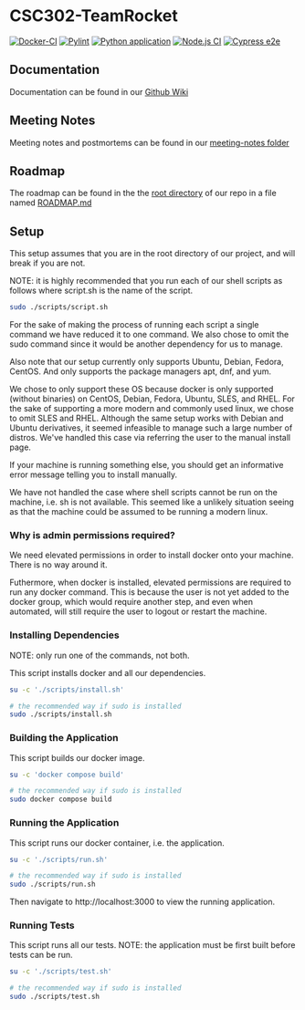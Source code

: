 # CSC302-TeamRocket

[![Docker-CI](https://github.com/menghaoyu2002/CSC302-TeamRocket/actions/workflows/docker-ci.yml/badge.svg)](https://github.com/menghaoyu2002/CSC302-TeamRocket/actions/workflows/docker-ci.yml)
[![Pylint](https://github.com/menghaoyu2002/CSC302-TeamRocket/actions/workflows/lint.yml/badge.svg)](https://github.com/menghaoyu2002/CSC302-TeamRocket/actions/workflows/lint.yml)
[![Python application](https://github.com/menghaoyu2002/CSC302-TeamRocket/actions/workflows/python-ci.yml/badge.svg)](https://github.com/menghaoyu2002/CSC302-TeamRocket/actions/workflows/python-ci.yml)
[![Node.js CI](https://github.com/menghaoyu2002/CSC302-TeamRocket/actions/workflows/nodejs.yml/badge.svg)](https://github.com/menghaoyu2002/CSC302-TeamRocket/actions/workflows/nodejs.yml)
[![Cypress e2e](https://github.com/menghaoyu2002/CSC302-TeamRocket/actions/workflows/e2e.yml/badge.svg)](https://github.com/menghaoyu2002/CSC302-TeamRocket/actions/workflows/e2e.yml)

## Documentation

Documentation can be found in our [Github Wiki](https://github.com/menghaoyu2002/CSC302-TeamRocket/wiki)

## Meeting Notes

Meeting notes and postmortems can be found in our [meeting-notes folder](https://github.com/menghaoyu2002/CSC302-TeamRocket/tree/main/meeting-notes)

## Roadmap

The roadmap can be found in the the [root directory](https://github.com/menghaoyu2002/CSC302-TeamRocket) of our repo in a file named [ROADMAP.md](https://github.com/menghaoyu2002/CSC302-TeamRocket/blob/main/ROADMAP.md)

## Setup

This setup assumes that you are in the root directory of our project, and will break if you are not.

NOTE: it is highly recommended that you run each of our shell scripts as follows where script.sh is the name of the script.

```bash
sudo ./scripts/script.sh
```

For the sake of making the process of running each script a single command we have reduced it to one command. We also chose to omit the sudo command since it would be another dependency for us to manage.

Also note that our setup currently only supports Ubuntu, Debian, Fedora, CentOS. And only supports the package managers apt, dnf, and yum.

We chose to only support these OS because docker is only supported (without binaries) on CentOS, Debian, Fedora, Ubuntu, SLES, and RHEL. For the sake of supporting a more modern and commonly used linux, we chose to omit SLES and RHEL. Although the same setup works with Debian and Ubuntu derivatives, it seemed infeasible to manage such a large number of distros. We've handled this case via referring the user to the manual install page.

If your machine is running something else, you should get an informative error message telling you to install manually.

We have not handled the case where shell scripts cannot be run on the machine, i.e. sh is not available. This seemed like a unlikely situation seeing as that the machine could be assumed to be running a modern linux.

### **Why is admin permissions required?**

We need elevated permissions in order to install docker onto your machine. There is no way around it.

Futhermore, when docker is installed, elevated permissions are required to run any docker command. This is because the user is not yet added to the docker group, which would require another step, and even when automated, will still require the user to logout or restart the machine.

### **Installing Dependencies**

NOTE: only run one of the commands, not both.

This script installs docker and all our dependencies.

```bash
su -c './scripts/install.sh'

# the recommended way if sudo is installed
sudo ./scripts/install.sh
```

### **Building the Application**

This script builds our docker image.

```bash
su -c 'docker compose build'

# the recommended way if sudo is installed
sudo docker compose build
```

### **Running the Application**

This script runs our docker container, i.e. the application.

```bash
su -c './scripts/run.sh'

# the recommended way if sudo is installed
sudo ./scripts/run.sh
```

Then navigate to http://localhost:3000 to view the running application.

### **Running Tests**

This script runs all our tests. NOTE: the application must be first built before tests can be run.

```bash
su -c './scripts/test.sh'

# the recommended way if sudo is installed
sudo ./scripts/test.sh
```
